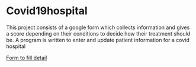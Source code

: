 # Covid19hospital
This project consists of a google form which collects information and gives a score depending on their conditions to decide how their treatment should be. A program is written to enter and update patient information for a covid hospital

[Form to fill detail](https://forms.gle/iYA4R697wnBSD1NZ9)
